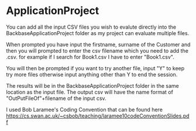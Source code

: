 # ApplicationProject

You can add all the input CSV files you wish to evalute directly into the BackbaseApplicationProject folder as my project can evaluate multiple files.

When prompted you have input the firstname, surname of the Customer and then you will prompted to enter the csv filename which you need to add the .csv.
for example if I search for Book1.csv I have to enter "Book1.csv".

You will then be prompted if you want to try another file, input "Y" to keep try more files otherwise input anything other than Y to end the session.

The results will be in the BackbaseApplicationProject folder in the same location as the input file. The output csv will have the name format of 
"OutPutFileOf"+filename of the input csv.

I used Bob Laramee's Coding Convention that can be found here https://cs.swan.ac.uk/~csbob/teaching/laramee10codeConventionSlides.pdf
